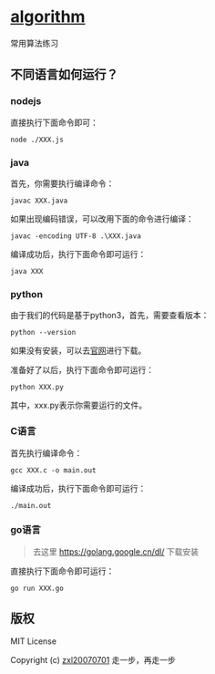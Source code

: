 # [algorithm](https://github.com/fragement-contrib/algorithm)
常用算法练习

## 不同语言如何运行？

### nodejs

直接执行下面命令即可：

```
node ./XXX.js
```

### java

首先，你需要执行编译命令：

```
javac XXX.java
```

如果出现编码错误，可以改用下面的命令进行编译：

```
javac -encoding UTF-8 .\XXX.java
```

编译成功后，执行下面命令即可运行：

```
java XXX
```

### python

由于我们的代码是基于python3，首先，需要查看版本：

```
python --version
```

如果没有安装，可以去[官网](https://www.python.org/)进行下载。

准备好了以后，执行下面命令即可运行：

```
python XXX.py
```

其中，xxx.py表示你需要运行的文件。

### C语言

首先执行编译命令：

```
gcc XXX.c -o main.out
```

编译成功后，执行下面命令即可运行：

```
./main.out
```

### go语言

> 去这里 https://golang.google.cn/dl/ 下载安装

直接执行下面命令即可运行：

```
go run XXX.go
```

## 版权

MIT License

Copyright (c) [zxl20070701](https://zxl20070701.github.io/notebook/home.html) 走一步，再走一步